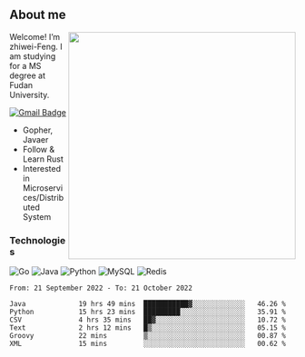 ## About me

<img align="right" src="https://github-readme-stats-zhiwei-feng.vercel.app/api?username=zhiwei-Feng&show_icons=true" width="400" />

Welcome! I’m zhiwei-Feng. I am studying for a MS degree at Fudan University.  

[![Gmail Badge](https://img.shields.io/badge/-zhiwei.feng1995@gmail.com-c14438?style=flat-square&logo=Gmail&logoColor=white&link=mailto:zhiwei.feng1995@gmail.com)](mailto:zhiwei.feng1995@gmail.com)

- Gopher, Javaer
- Follow & Learn Rust
- Interested in Microservices/Distributed System


### Technologies
![Go](https://img.shields.io/badge/-Go-000000?style=flat-square&logo=go)
![Java](https://img.shields.io/badge/-java-E34A86?style=flat-square&logo=java)
![Python](https://img.shields.io/badge/-Python-black?style=flat-square&logo=Python)
![MySQL](https://img.shields.io/badge/-MySQL-orange?style=flat-square&logo=MySQL)
![Redis](https://img.shields.io/badge/-Redis-black?style=flat-square&logo=Redis)




  
<!--START_SECTION:waka-->

```text
From: 21 September 2022 - To: 21 October 2022

Java             19 hrs 49 mins  ███████████▓░░░░░░░░░░░░░   46.26 %
Python           15 hrs 23 mins  █████████░░░░░░░░░░░░░░░░   35.91 %
CSV              4 hrs 35 mins   ██▓░░░░░░░░░░░░░░░░░░░░░░   10.72 %
Text             2 hrs 12 mins   █▒░░░░░░░░░░░░░░░░░░░░░░░   05.15 %
Groovy           22 mins         ▒░░░░░░░░░░░░░░░░░░░░░░░░   00.87 %
XML              15 mins         ░░░░░░░░░░░░░░░░░░░░░░░░░   00.62 %
```

<!--END_SECTION:waka-->
</p>



<!--
[![github stats](https://github-readme-stats.vercel.app/api?username=zhiwei-Feng&theme=tokyonight&show_icons=true)](https://github.com/anuraghazra/github-readme-stats)
-->




<!--
**zhiwei-Feng/zhiwei-Feng** is a ✨ _special_ ✨ repository because its `README.md` (this file) appears on your GitHub profile.

Here are some ideas to get you started:

- 🔭 I’m currently working on ...
- 🌱 I’m currently learning ...
- 👯 I’m looking to collaborate on ...
- 🤔 I’m looking for help with ...
- 💬 Ask me about ...
- 📫 How to reach me: ...
- 😄 Pronouns: ...
- ⚡ Fun fact: ...
-->



